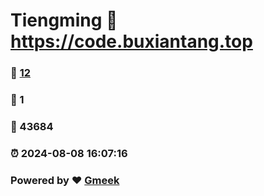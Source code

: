 # Tiengming :link: https://code.buxiantang.top 
### :page_facing_up: [12](https://code.buxiantang.top/tag.html) 
### :speech_balloon: 1 
### :hibiscus: 43684 
### :alarm_clock: 2024-08-08 16:07:16 
### Powered by :heart: [Gmeek](https://github.com/Meekdai/Gmeek)
